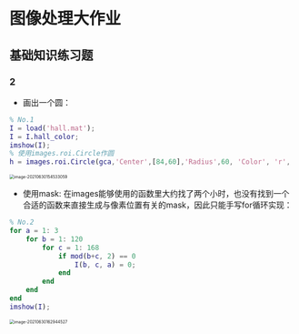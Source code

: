 # 图像处理大作业

## 基础知识练习题

### 2

- 画出一个圆：

```matlab
% No.1
I = load('hall.mat');
I = I.hall_color;
imshow(I);
% 使用images.roi.Circle作圆
h = images.roi.Circle(gca,'Center',[84,60],'Radius',60, 'Color', 'r', 'FaceAlpha', 0, 'InteractionsAllowed', 'none');
```

<img src="C:\Users\DELL\AppData\Roaming\Typora\typora-user-images\image-20210630154533059.png" alt="image-20210630154533059" style="zoom: 50%;" />

- 使用mask: 在images能够使用的函数里大约找了两个小时，也没有找到一个合适的函数来直接生成与像素位置有关的mask，因此只能手写for循环实现：

```matlab
% No.2
for a = 1: 3
    for b = 1: 120
        for c = 1: 168
            if mod(b+c, 2) == 0
                I(b, c, a) = 0;
            end
        end
    end
end
imshow(I);
```

<img src="C:\Users\DELL\AppData\Roaming\Typora\typora-user-images\image-20210630162944527.png" alt="image-20210630162944527" style="zoom:50%;" />

